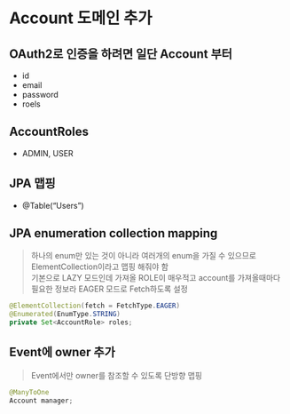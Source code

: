# Account 도메인 추가
## OAuth2로 인증을 하려면 일단 Account 부터
- id
- email
- password
- roels
 
## AccountRoles
- ADMIN, USER
 
## JPA 맵핑
- @Table(“Users”)
 
## JPA enumeration collection mapping
> 하나의 enum만 있는 것이 아니라 여러개의 enum을 가질 수 있으므로 ElementCollection이라고 맵핑 해줘야 함  
> 기본으로 LAZY 모드인데 가져올 ROLE이 매우적고 account를 가져올때마다 필요한 정보라 EAGER 모드로 Fetch하도록 설정  
```java
@ElementCollection(fetch = FetchType.EAGER)
@Enumerated(EnumType.STRING)
private Set<AccountRole> roles;
```

## Event에 owner 추가
> Event에서만 owner를 참조할 수 있도록 단방향 맵핑  
```java
@ManyToOne
Account manager;
```
